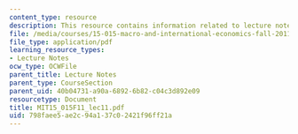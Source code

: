 ```yaml
---
content_type: resource
description: This resource contains information related to lecture notes.
file: /media/courses/15-015-macro-and-international-economics-fall-2011/798faee5ae2c94a137c02421f96ff21a_MIT15_015F11_lec11.pdf
file_type: application/pdf
learning_resource_types:
- Lecture Notes
ocw_type: OCWFile
parent_title: Lecture Notes
parent_type: CourseSection
parent_uid: 40b04731-a90a-6892-6b82-c04c3d892e09
resourcetype: Document
title: MIT15_015F11_lec11.pdf
uid: 798faee5-ae2c-94a1-37c0-2421f96ff21a
---
```

